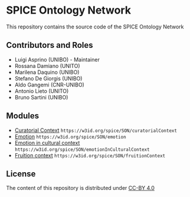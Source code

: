 # SPICE Ontology Network

This repository contains the source code of the SPICE Ontology Network


## Contributors and Roles

- Luigi Asprino (UNIBO) - Maintainer
- Rossana Damiano (UNITO)
- Marilena Daquino (UNIBO)
- Stefano De Giorgis (UNIBO)
- Aldo Gangemi (CNR-UNIBO)
- Antonio Lieto (UNITO)
- Bruno Sartini (UNIBO)

## Modules

- [Curatorial Context](https://w3id.org/spice/SON/curatorialContext) ``https://w3id.org/spice/SON/curatorialContext``
- [Emotion](https://w3id.org/spice/SON/emotion) ``https://w3id.org/spice/SON/emotion``
- [Emotion in cultural context](https://w3id.org/spice/SON/emotionInCulturalContext) ``https://w3id.org/spice/SON/emotionInCulturalContext``
- [Fruition context](https://w3id.org/spice/SON/fruitionContext) ``https://w3id.org/spice/SON/fruitionContext``

## License

The content of this repository is distributed under [CC-BY 4.0](https://creativecommons.org/licenses/by/4.0/)
